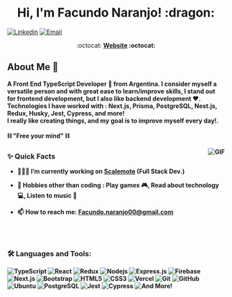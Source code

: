 <h1 align="center">Hi, I'm Facundo Naranjo! :dragon:</h1>

[![Linkedin](https://img.shields.io/badge/-LinkedIn-blue?style=flat&logo=Linkedin&logoColor=white&link=https://www.linkedin.com/in/naranjofacundo/)](https://www.linkedin.com/in/naranjofacundo/)
[![Email](https://img.shields.io/badge/-Email-c14438?style=flat&logo=Gmail&logoColor=white&link=mailto:facundo.naranjo00@gmail.com)](mailto:facundo.naranjo00@gmail.com)

<p align="center"> :octocat: <b><a href="https://portfolio-naranjo-facundo.vercel.app/">Website</a> :octocat: </p>

## About Me :wave:

<p>
A Front End TypeScript Developer 🚀 from Argentina. I consider myself a versatile person and with great ease to learn/improve skills, I stand out for frontend development, but I also like backend development ❤️.
<br/>
Technologies I have worked with : Next.js, Prisma, PostgreSQL, Nest.js, Redux, Husky, Jest, Cypress, and more!
<br/>
I really like creating things, and my goal is to improve myself every day!.
<br/>
<br/>
  ⛓️ "Free your mind" ⛓️
</p>

  <img align="right" alt="GIF" src="https://media.giphy.com/media/MC6eSuC3yypCU/giphy.gif" />
  
### ✨ Quick Facts

- 👨🏽‍💻 I’m currently working on <a href="https://github.com/ScaleMote">Scalemote</a> (Full Stack Dev.)
- 🎿 Hobbies other than coding : Play games 🎮, Read about technology 💻, Listen to music 🎵
- 📫 How to reach me: Facundo.naranjo00@gmail.com

  <br/>
  <br/>

### 🛠️ Languages and Tools:

![TypeScript](https://shields.io/badge/TypeScript-black?logo=TypeScript&logoColor=FFF&style=flat-square)
![React](https://img.shields.io/badge/-React-black?style=flat-square&logo=react)
![Redux](https://img.shields.io/badge/-Redux-black?style=flat-square&logo=Redux)
![Nodejs](https://img.shields.io/badge/-Nodejs-black?style=flat-square&logo=Node.js)
![Express.js](https://img.shields.io/badge/-Express-black?style=flat-square&logo=expressjs)
![Firebase](https://img.shields.io/badge/-Firebase-black?style=flat-square&logo=Firebase)
![Next.js](https://img.shields.io/badge/-Next-black?style=flat-square&logo=Next.js)
![Bootstrap](https://img.shields.io/badge/-Bootstrap-black?style=flat-square&logo=bootstrap)
![HTML5](https://img.shields.io/badge/-HTML5-black?style=flat-square&logo=html5&logoColor=white)
![CSS3](https://img.shields.io/badge/-CSS3-black?style=flat-square&logo=css3)
![Vercel](https://img.shields.io/badge/-Vercel-black?style=flat-square&logo=vercel)
![Git](https://img.shields.io/badge/-Git-black?style=flat-square&logo=git)
![GitHub](https://img.shields.io/badge/-GitHub-black?style=flat-square&logo=github)
![Ubuntu](https://img.shields.io/badge/-Ubuntu-black?style=flat-square&logo=ubuntu)
![PostgreSQL](https://shields.io/badge/PostgreSQL-black?logo=PostgreSQL&logoColor=FFF&style=flat-square)
![Jest](https://shields.io/badge/Jest-black?logo=Jest&logoColor=FFF&style=flat-square)
![Cypress](https://shields.io/badge/Cypress-black?logo=Cypress&logoColor=FFF&style=flat-square)
![And More!](https://shields.io/badge/And%20more!-black)

